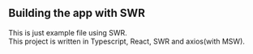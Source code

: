 ## Building the app with SWR

This is just example file using SWR. <br/>
This project is written in Typescript, React, SWR and axios(with MSW).
